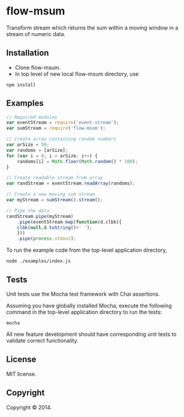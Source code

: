 flow-msum
========

Transform stream which returns the sum within a moving window in a stream of numeric data.

## Installation

+ Clone flow-msum.
+ In top level of new local flow-msum directory, use

```npm install```

## Examples

```javascript
// Required modules
var eventStream = require('event-stream');
var sumStream = require('flow-msum');

// Create array containing random numbers
var arSize = 50;
var randoms = [arSize];
for (var i = 0; i < arSize; i++) {
    randoms[i] = Math.floor(Math.random() * 100);
}

// Create readable stream from array
var randStream = eventStream.readArray(randoms);

// Create a new moving sum stream
var myStream = sumStream().stream();

// Pipe the data
randStream.pipe(myStream)
    .pipe(eventStream.map(function(d,clbk){
	clbk(null,d.toString()+' ');
    }))
    .pipe(process.stdout);
```

To run the example code from the top-level application directory,
```
node ./examples/index.js
```

## Tests

Unit tests use the Mocha test framework with Chai assertions.

Assuming you have globally installed Mocha, execute the following command in the top-level application directory to run the tests:
```
mocha
```

All new feature development should have corresponding unit tests to validate correct functionality. 

## License

MIT license.

## Copyright

Copyright © 2014.





